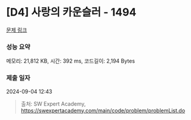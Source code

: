 # [D4] 사랑의 카운슬러 - 1494 

[문제 링크](https://swexpertacademy.com/main/code/problem/problemDetail.do?contestProbId=AV2b_WPaAEIBBASw) 

### 성능 요약

메모리: 21,812 KB, 시간: 392 ms, 코드길이: 2,194 Bytes

### 제출 일자

2024-09-04 12:43



> 출처: SW Expert Academy, https://swexpertacademy.com/main/code/problem/problemList.do